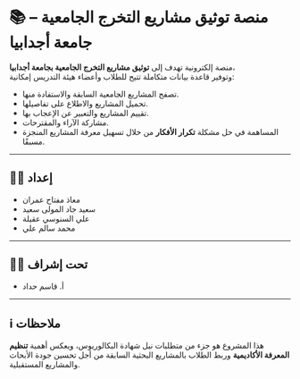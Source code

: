 # 📚 منصة توثيق مشاريع التخرج الجامعية – جامعة أجدابيا

منصة إلكترونية تهدف إلى **توثيق مشاريع التخرج الجامعية بجامعة أجدابيا**،  
وتوفير قاعدة بيانات متكاملة تتيح للطلاب وأعضاء هيئة التدريس إمكانية:

- تصفح المشاريع الجامعية السابقة والاستفادة منها.
- تحميل المشاريع والاطلاع على تفاصيلها.
- تقييم المشاريع والتعبير عن الإعجاب بها.
- مشاركة الآراء والمقترحات.
- المساهمة في حل مشكلة **تكرار الأفكار** من خلال تسهيل معرفة المشاريع المنجزة مسبقًا.

---

## 👨‍💻 إعداد
- معاذ مفتاح عمران  
- سعيد جاد المولى سعيد  
- علي السنوسي عقيلة  
- محمد سالم علي  

---

## 🧑‍🏫 تحت إشراف
- أ. قاسم حداد  

---

## ℹ️ ملاحظات
هذا المشروع هو جزء من متطلبات نيل شهادة البكالوريوس، ويعكس أهمية **تنظيم المعرفة الأكاديمية** وربط الطلاب بالمشاريع البحثية السابقة من أجل تحسين جودة الأبحاث والمشاريع المستقبلية.
